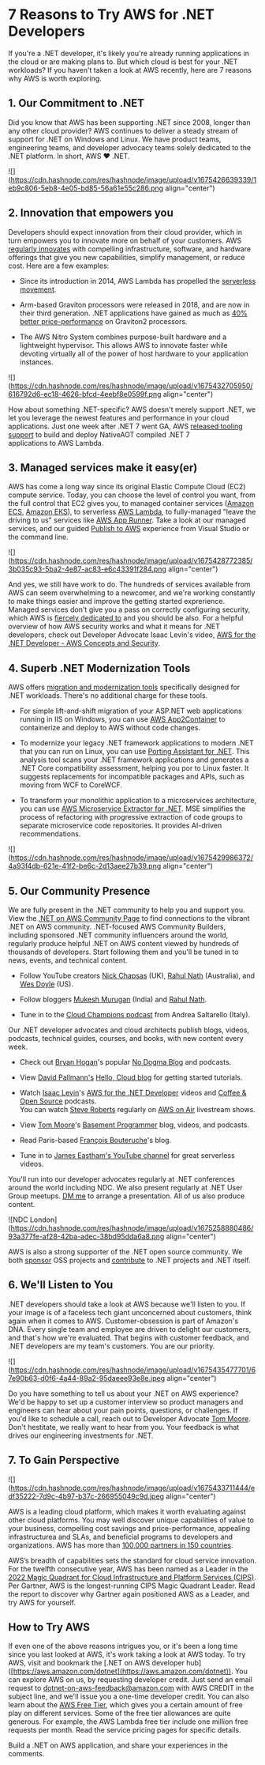 # 7 Reasons to Try AWS for .NET Developers

If you're a .NET developer, it's likely you're already running applications in the cloud or are making plans to. But which cloud is best for your .NET workloads? If you haven't taken a look at AWS recently, here are 7 reasons why AWS is worth exploring.

## 1\. Our Commitment to .NET

Did you know that AWS has been supporting .NET since 2008, longer than any other cloud provider? AWS continues to deliver a steady stream of support for .NET on Windows and Linux. We have product teams, engineering teams, and developer advocacy teams solely dedicated to the .NET platform. In short, AWS ♥ .NET.

![](https://cdn.hashnode.com/res/hashnode/image/upload/v1675426639339/1eb9c806-5eb8-4e05-bd85-56a61e55c286.png align="center")

## 2\. Innovation that empowers you

Developers should expect innovation from their cloud provider, which in turn empowers you to innovate more on behalf of your customers. AWS [regularly innovates](https://aws.amazon.com/new/) with compelling infrastructure, software, and hardware offerings that give you new capabilities, simplify management, or reduce cost. Here are a few examples:

* Since its introduction in 2014, AWS Lambda has propelled the [serverless movement](https://aws.amazon.com/serverless/).
    
* Arm-based Graviton processors were released in 2018, and are now in their third generation. .NET applications have gained as much as [40% better price-performance](https://aws.amazon.com/blogs/compute/powering-net-5-with-aws-graviton2-benchmark-results/) on Graviton2 processors.
    
* The AWS Nitro System combines purpose-built hardware and a lightweight hypervisor. This allows AWS to innovate faster while devoting virtually all of the power of host hardware to your application instances.
    

![](https://cdn.hashnode.com/res/hashnode/image/upload/v1675432705950/616792d6-ec18-4626-bfcd-4eebf8e0599f.png align="center")

How about something .NET-specific? AWS doesn't merely support .NET, we let you leverage the newest features and performance in your cloud applications. Just one week after .NET 7 went GA, AWS [released tooling support](https://aws.amazon.com/lambda/) to build and deploy NativeAOT compiled .NET 7 applications to AWS Lambda.

## 3\. Managed services make it easy(er)

AWS has come a long way since its original Elastic Compute Cloud (EC2) compute service. Today, you can choose the level of control you want, from the full control that EC2 gives you, to managed container services ([Amazon ECS](https://aws.amazon.com/ecs/), [Amazon EKS](https://aws.amazon.com/eks/)), to serverless [AWS Lambda](https://aws.amazon.com/lambda/), to fully-managed "leave the driving to us" services like [AWS App Runner](https://aws.amazon.com/apprunner/). Take a look at our managed services, and our guided [Publish to AWS](https://davidpallmann.hashnode.dev/hello-publish-to-aws) experience from Visual Studio or the command line.

![](https://cdn.hashnode.com/res/hashnode/image/upload/v1675428772385/3b035c93-5ba2-4e87-ac83-e6c43391f284.png align="center")

And yes, we still have work to do. The hundreds of services available from AWS can seem overwhelming to a newcomer, and we're working constantly to make things easier and improve the getting started exprerience. Managed services don't give you a pass on correctly configuring security, which AWS is [fiercely dedicated to](https://aws.amazon.com/security/) and you should be also. For a helpful overview of how AWS security works and what it means for .NET developers, check out Developer Advocate Isaac Levin's video, [AWS for the .NET Developer - AWS Concepts and Security](https://www.youtube.com/watch?v=nEJ0uB7Es74).

## 4\. Superb .NET Modernization Tools

AWS offers [migration and modernization tools](https://aws.amazon.com/developer/language/net/tools/) specifically designed for .NET workloads. There's no additional charge for these tools.

* For simple lift-and-shift migration of your ASP.NET web applications running in IIS on Windows, you can use [AWS App2Container](https://aws.amazon.com/app2container/) to containerize and deploy to AWS without code changes.
    
* To modernize your legacy .NET framework applications to modern .NET that you can run on Linux, you can use [Porting Assistant for .NET](https://aws.amazon.com/porting-assistant-dotnet/). This analysis tool scans your .NET framework applications and generates a .NET Core compatibility assessment, helping you por to Linux faster. It suggests replacements for incompatible packages and APIs, such as moving from WCF to CoreWCF.
    
* To transform your monolithic application to a microservices architecture, you can use [AWS Microservice Extractor for .NET](https://aws.amazon.com/microservice-extractor/). MSE simplifies the process of refactoring with progressive extraction of code groups to separate microservice code repositories. It provides AI-driven recommendations.
    

![](https://cdn.hashnode.com/res/hashnode/image/upload/v1675429986372/4a93f4db-621e-41f2-be6c-2d13aee27b39.png align="center")

## 5\. Our Community Presence

We are fully present in the .NET community to help you and support you. View the [.NET on AWS Community Page](https://aws.amazon.com/developer/language/net/net-community) to find connections to the vibrant .NET on AWS community. .NET-focused AWS Community Builders, including sponsored .NET community influencers around the world, regularly produce helpful .NET on AWS content viewed by hundreds of thousands of developers. Start following them and you'll be tuned in to news, events, and technical content.

* Follow YouTube creators [Nick Chapsas](https://www.youtube.com/playlist?list=PLUOequmGnXxOjsai24V-Ig0ZyEN_i9POx) (UK), [Rahul Nath](https://www.youtube.com/playlist?list=PL59L9XrzUa-kl89ThijziX03fgTrbZCd7) (Australia), and [Wes Doyle](https://www.youtube.com/playlist?list=PL3_YUnRN3UhgFuTi043IZlZkO2tD5gbqH) (US).
    
* Follow bloggers [Mukesh Murugan](https://codewithmukesh.com/blog/category/aws/) (India) and [Rahul Nath](https://www.rahulpnath.com/blog/).
    
* Tune in to the [Cloud Champions podcast](https://www.facebook.com/TheCloudChamps/) from Andrea Saltarello (Italy).
    

Our .NET developer advocates and cloud architects publish blogs, videos, podcasts, technical guides, courses, and books, with new content every week.

* Check out [Bryan Hogan](https://twitter.com/bryanjhogan)'s popular [No Dogma Blog](https://nodogmablog.bryanhogan.net/) and podcasts.
    
* View [David Pallmann's](https://twitter.com/davidpallmann) [Hello, Cloud blog](https://davidpallmann.hashnode.dev/) for getting started tutorials.
    
* Watch [Isaac Levin](https://twitter.com/isaacrlevin)'s [AWS for the .NET Developer](https://www.youtube.com/playlist?list=PL_IEvQa-oTVsIJXzFeP2ZmZf1rMD6M1JE) videos and [Coffee & Open Source](https://www.coffeeandopensource.com/) podcasts.  
    You can watch [Steve Roberts](https://twitter.com/bellevuesteve) regularly on [AWS on Air](https://aws.amazon.com/developer/community/live-video/aws-on-air/?twitch-list.sort-by=item.additionalFields.StartDateTime&twitch-list.sort-order=desc) livestream shows.
    
* View [Tom Moore](https://twitter.com/BasementProgra1)'s [Basement Programmer](https://www.basementprogrammer.com/) blog, videos, and podcasts.
    
* Read Paris-based [François Bouteruche](https://fbouteruche.medium.com/)'s blog.
    
* Tune in to [James Eastham's YouTube channel](https://www.youtube.com/@serverlessjames) for great serverless videos.
    

You'll run into our developer advocates regularly at .NET conferences around the world including NDC. We also present regularly at .NET User Group meetups. [DM me](https://twitter.com/davidpallmann) to arrange a presentation. All of us also produce content.

![NDC London](https://cdn.hashnode.com/res/hashnode/image/upload/v1675258880486/93a377fe-af28-42ba-adec-38bd95dda6a8.png align="center")

AWS is also a strong supporter of the .NET open source community. We both [sponsor](https://twitter.com/isaacrlevin/status/1605279442980556806) OSS projects and [contribute](https://twitter.com/timheuer/status/1618457560662806534) to .NET projects and .NET itself.

## 6\. We'll Listen to You

.NET developers should take a look at AWS because we'll listen to you. If your image is of a faceless tech giant unconcerned about customers, think again when it comes to AWS. Customer-obsession is part of Amazon's DNA. Every single team and employee are driven to delight our customers, and that's how we're evaluated. That begins with customer feedback, and .NET developers are my team's customers. You are our priority.

![](https://cdn.hashnode.com/res/hashnode/image/upload/v1675435477701/67e90b63-d0f6-4a44-89a2-95daeee93e8e.jpeg align="center")

Do you have something to tell us about your .NET on AWS experience? We'd be happy to set up a customer interview so product managers and engineers can hear about your pain points, questions, or challenges. If you'd like to schedule a call, reach out to Developer Advocate [Tom Moore](mailto:mooretom@amazon.com). Don't hestitate, we really want to hear from you. Your feedback is what drives our engineering investments for .NET.

## 7\. To Gain Perspective

![](https://cdn.hashnode.com/res/hashnode/image/upload/v1675433711444/edf35222-7d9c-4b97-b37c-266955049c9d.jpeg align="center")

AWS is a leading cloud platform, which makes it worth evaluating against other cloud platforms. You may well discover unique capabilities of value to your business, compelling cost savings and price-performance, appealing infrastructurea and SLAs, and beneficial programs to developers and organizations. AWS has more than [100,000 partners in 150 countries](%5Bhttps://aws.amazon.com/partners/work-with-partners/%5D(https://aws.amazon.com/partners/work-with-partners/)).

AWS’s breadth of capabilities sets the standard for cloud service innovation. For the twelfth consecutive year, AWS has been named as a Leader in the [2022 Magic Quadrant for Cloud Infrastructure and Platform Services (CIPS)](https://aws.amazon.com/blogs/aws/aws-named-as-a-leader-in-the-2022-gartner-cloud-infrastructure-platform-services-cips-magic-quadrant-for-the-12th-consecutive-year/). Per Gartner, AWS is the longest-running CIPS Magic Quadrant Leader. Read the report to discover why Gartner again positioned AWS as a Leader, and try AWS for yourself.

## How to Try AWS

If even one of the above reasons intrigues you, or it's been a long time since you last looked at AWS, it's work taking a look at AWS today. To try AWS, visit and bookmark the \[.NET on AWS developer hub\]([https://aws.amazon.com/dotnet](https://aws.amazon.com/dotnet)). You can explore AWS on us, by requesting developer credit. Just send an email request to [dotnet-on-aws-feedback@amazon.com](mailto:dotnet-on-aws-feedback@amazon.com?subject=AWS%20CREDIT) with AWS CREDIT in the subject line, and we'll issue you a one-time developer credit. You can also learn about the [AWS Free Tier](https://aws.amazon.com/free/), which gives you a certain amount of free play on different services. Some of the free tier allowances are quite generous. For example, the AWS Lambda free tier include one million free requests per month. Read the service pricing pages for specific details.

Build a .NET on AWS application, and share your experiences in the comments.